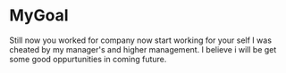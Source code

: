 # MyGoal
Still now you worked for company now start working for your self
I was cheated by my manager's and higher management.
I believe i will be get some good oppurtunities in coming future.

